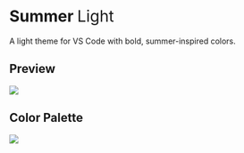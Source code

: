 # Summer <span style="font-weight: 400">Light</span>
A light theme for VS Code with bold, summer-inspired colors.

## Preview

![](docs/summer-light.png)

## Color Palette

![](docs/summer-light-palette.png)
